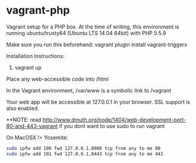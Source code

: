 vagrant-php
===========

Vagrant setup for a PHP box. At the time of writing, this environment is running ubuntu/trusty64 (Ubuntu LTS 14.04 64bit) with PHP 5.5.9

Make sure you run this beforehand: vagrant plugin install vagrant-triggers

Installation Instructions:

1. vagrant up

Place any web-accessible code into /html

In the Vagrant environment, /var/www is a symbolic link to /vagrant

Your web app will be accessible at 127.0.0.1 in your browser. SSL support is also enabled.

**NOTE: read http://www.dmuth.org/node/1404/web-development-port-80-and-443-vagrant if you dont want to use sudo to run vagrant

On MacOSX != Yosemite:
````bash
sudo ipfw add 100 fwd 127.0.0.1,8080 tcp from any to me 80
sudo ipfw add 101 fwd 127.0.0.1,8443 tcp from any to me 443
````
